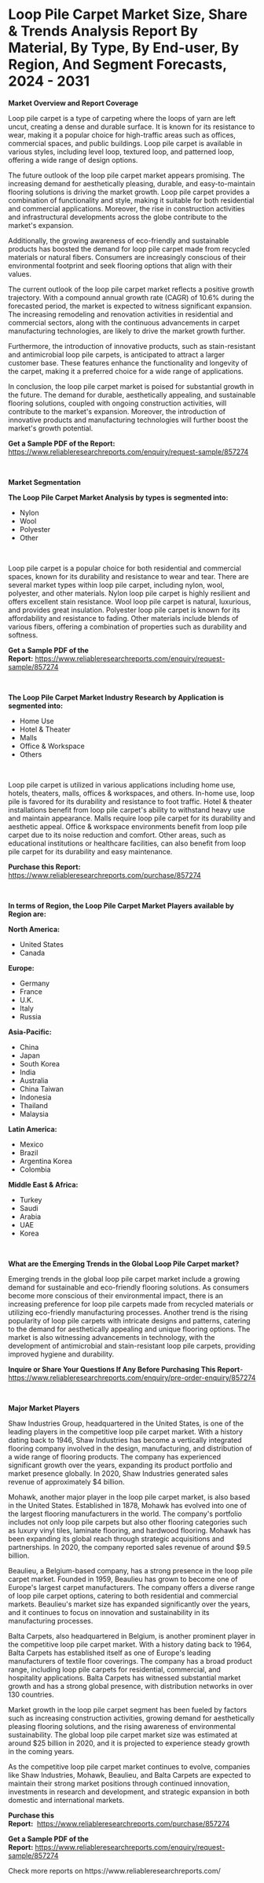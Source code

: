 <p><h1>Loop Pile Carpet Market Size, Share & Trends Analysis Report By Material, By Type, By End-user, By Region, And Segment Forecasts, 2024 - 2031</h1></p><p><strong>Market Overview and Report Coverage</strong></p>
<p><p>Loop pile carpet is a type of carpeting where the loops of yarn are left uncut, creating a dense and durable surface. It is known for its resistance to wear, making it a popular choice for high-traffic areas such as offices, commercial spaces, and public buildings. Loop pile carpet is available in various styles, including level loop, textured loop, and patterned loop, offering a wide range of design options.</p><p>The future outlook of the loop pile carpet market appears promising. The increasing demand for aesthetically pleasing, durable, and easy-to-maintain flooring solutions is driving the market growth. Loop pile carpet provides a combination of functionality and style, making it suitable for both residential and commercial applications. Moreover, the rise in construction activities and infrastructural developments across the globe contribute to the market's expansion.</p><p>Additionally, the growing awareness of eco-friendly and sustainable products has boosted the demand for loop pile carpet made from recycled materials or natural fibers. Consumers are increasingly conscious of their environmental footprint and seek flooring options that align with their values.</p><p>The current outlook of the loop pile carpet market reflects a positive growth trajectory. With a compound annual growth rate (CAGR) of 10.6% during the forecasted period, the market is expected to witness significant expansion. The increasing remodeling and renovation activities in residential and commercial sectors, along with the continuous advancements in carpet manufacturing technologies, are likely to drive the market growth further.</p><p>Furthermore, the introduction of innovative products, such as stain-resistant and antimicrobial loop pile carpets, is anticipated to attract a larger customer base. These features enhance the functionality and longevity of the carpet, making it a preferred choice for a wide range of applications.</p><p>In conclusion, the loop pile carpet market is poised for substantial growth in the future. The demand for durable, aesthetically appealing, and sustainable flooring solutions, coupled with ongoing construction activities, will contribute to the market's expansion. Moreover, the introduction of innovative products and manufacturing technologies will further boost the market's growth potential.</p></p>
<p><strong>Get a Sample PDF of the Report:</strong> <a href="https://www.reliableresearchreports.com/enquiry/request-sample/857274">https://www.reliableresearchreports.com/enquiry/request-sample/857274</a></p>
<p>&nbsp;</p>
<p><strong>Market Segmentation</strong></p>
<p><strong>The Loop Pile Carpet Market Analysis by types is segmented into:</strong></p>
<p><ul><li>Nylon</li><li>Wool</li><li>Polyester</li><li>Other</li></ul></p>
<p>&nbsp;</p>
<p><p>Loop pile carpet is a popular choice for both residential and commercial spaces, known for its durability and resistance to wear and tear. There are several market types within loop pile carpet, including nylon, wool, polyester, and other materials. Nylon loop pile carpet is highly resilient and offers excellent stain resistance. Wool loop pile carpet is natural, luxurious, and provides great insulation. Polyester loop pile carpet is known for its affordability and resistance to fading. Other materials include blends of various fibers, offering a combination of properties such as durability and softness.</p></p>
<p><strong>Get a Sample PDF of the Report:</strong>&nbsp;<a href="https://www.reliableresearchreports.com/enquiry/request-sample/857274">https://www.reliableresearchreports.com/enquiry/request-sample/857274</a></p>
<p>&nbsp;</p>
<p><strong>The Loop Pile Carpet Market Industry Research by Application is segmented into:</strong></p>
<p><ul><li>Home Use</li><li>Hotel & Theater</li><li>Malls</li><li>Office & Workspace</li><li>Others</li></ul></p>
<p>&nbsp;</p>
<p><p>Loop pile carpet is utilized in various applications including home use, hotels, theaters, malls, offices & workspaces, and others. In-home use, loop pile is favored for its durability and resistance to foot traffic. Hotel & theater installations benefit from loop pile carpet's ability to withstand heavy use and maintain appearance. Malls require loop pile carpet for its durability and aesthetic appeal. Office & workspace environments benefit from loop pile carpet due to its noise reduction and comfort. Other areas, such as educational institutions or healthcare facilities, can also benefit from loop pile carpet for its durability and easy maintenance.</p></p>
<p><strong>Purchase this Report:</strong>&nbsp; <a href="https://www.reliableresearchreports.com/purchase/857274">https://www.reliableresearchreports.com/purchase/857274</a></p>
<p>&nbsp;</p>
<p><strong>In terms of Region, the Loop Pile Carpet Market Players available by Region are:</strong></p>
<p>
    <p> <strong> North America: </strong>
        <ul>
            <li>United States</li>
            <li>Canada</li>
        </ul>
        </p> 
    <p> <strong> Europe: </strong>
        <ul>
            <li>Germany</li>
            <li>France</li>
            <li>U.K.</li>
            <li>Italy</li>
            <li>Russia</li>
        </ul>
        </p> 
    <p> <strong> Asia-Pacific: </strong>
        <ul>
            <li>China</li>
            <li>Japan</li>
            <li>South Korea</li>
            <li>India</li>
            <li>Australia</li>
            <li>China Taiwan</li>
            <li>Indonesia</li>
            <li>Thailand</li>
            <li>Malaysia</li>
        </ul>
        </p> 
    <p> <strong> Latin America: </strong>
        <ul>
            <li>Mexico</li>
            <li>Brazil</li>
            <li>Argentina Korea</li>
            <li>Colombia</li>
        </ul>
        </p> 
    <p> <strong> Middle East & Africa: </strong>
        <ul>
            <li>Turkey</li>
            <li>Saudi</li>
            <li>Arabia</li>
            <li>UAE</li>
            <li>Korea</li>
        </ul>
    </p>
    </p>
<p>&nbsp;</p>
<p><strong>What are the Emerging Trends in the Global Loop Pile Carpet market?</strong></p>
<p><p>Emerging trends in the global loop pile carpet market include a growing demand for sustainable and eco-friendly flooring solutions. As consumers become more conscious of their environmental impact, there is an increasing preference for loop pile carpets made from recycled materials or utilizing eco-friendly manufacturing processes. Another trend is the rising popularity of loop pile carpets with intricate designs and patterns, catering to the demand for aesthetically appealing and unique flooring options. The market is also witnessing advancements in technology, with the development of antimicrobial and stain-resistant loop pile carpets, providing improved hygiene and durability.</p></p>
<p><strong>Inquire or Share Your Questions If Any Before Purchasing This Report</strong>- <a href="https://www.reliableresearchreports.com/enquiry/pre-order-enquiry/857274">https://www.reliableresearchreports.com/enquiry/pre-order-enquiry/857274</a></p>
<p>&nbsp;</p>
<p><strong>Major Market Players</strong></p>
<p><p>Shaw Industries Group, headquartered in the United States, is one of the leading players in the competitive loop pile carpet market. With a history dating back to 1946, Shaw Industries has become a vertically integrated flooring company involved in the design, manufacturing, and distribution of a wide range of flooring products. The company has experienced significant growth over the years, expanding its product portfolio and market presence globally. In 2020, Shaw Industries generated sales revenue of approximately $4 billion.</p><p>Mohawk, another major player in the loop pile carpet market, is also based in the United States. Established in 1878, Mohawk has evolved into one of the largest flooring manufacturers in the world. The company's portfolio includes not only loop pile carpets but also other flooring categories such as luxury vinyl tiles, laminate flooring, and hardwood flooring. Mohawk has been expanding its global reach through strategic acquisitions and partnerships. In 2020, the company reported sales revenue of around $9.5 billion.</p><p>Beaulieu, a Belgium-based company, has a strong presence in the loop pile carpet market. Founded in 1959, Beaulieu has grown to become one of Europe's largest carpet manufacturers. The company offers a diverse range of loop pile carpet options, catering to both residential and commercial markets. Beaulieu's market size has expanded significantly over the years, and it continues to focus on innovation and sustainability in its manufacturing processes.</p><p>Balta Carpets, also headquartered in Belgium, is another prominent player in the competitive loop pile carpet market. With a history dating back to 1964, Balta Carpets has established itself as one of Europe's leading manufacturers of textile floor coverings. The company has a broad product range, including loop pile carpets for residential, commercial, and hospitality applications. Balta Carpets has witnessed substantial market growth and has a strong global presence, with distribution networks in over 130 countries.</p><p>Market growth in the loop pile carpet segment has been fueled by factors such as increasing construction activities, growing demand for aesthetically pleasing flooring solutions, and the rising awareness of environmental sustainability. The global loop pile carpet market size was estimated at around $25 billion in 2020, and it is projected to experience steady growth in the coming years.</p><p>As the competitive loop pile carpet market continues to evolve, companies like Shaw Industries, Mohawk, Beaulieu, and Balta Carpets are expected to maintain their strong market positions through continued innovation, investments in research and development, and strategic expansion in both domestic and international markets.</p></p>
<p><strong>Purchase this Report:</strong>&nbsp;&nbsp;<a href="https://www.reliableresearchreports.com/purchase/857274">https://www.reliableresearchreports.com/purchase/857274</a></p>
<p></p>
<p><strong>Get a Sample PDF of the Report:</strong>&nbsp;<a href="https://www.reliableresearchreports.com/enquiry/request-sample/857274">https://www.reliableresearchreports.com/enquiry/request-sample/857274</a></p>
<p>Check more reports on https://www.reliableresearchreports.com/</p>